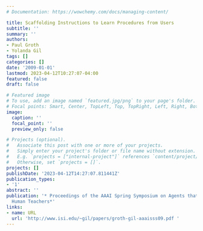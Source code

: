 ```yaml
---
# Documentation: https://wowchemy.com/docs/managing-content/

title: Scaffolding Instructions to Learn Procedures from Users
subtitle: ''
summary: ''
authors:
- Paul Groth
- Yolanda Gil
tags: []
categories: []
date: '2009-01-01'
lastmod: 2023-04-12T10:27:07-04:00
featured: false
draft: false

# Featured image
# To use, add an image named `featured.jpg/png` to your page's folder.
# Focal points: Smart, Center, TopLeft, Top, TopRight, Left, Right, BottomLeft, Bottom, BottomRight.
image:
  caption: ''
  focal_point: ''
  preview_only: false

# Projects (optional).
#   Associate this post with one or more of your projects.
#   Simply enter your project's folder or file name without extension.
#   E.g. `projects = ["internal-project"]` references `content/project/deep-learning/index.md`.
#   Otherwise, set `projects = []`.
projects: []
publishDate: '2023-04-12T14:27:07.811441Z'
publication_types:
- '1'
abstract: ''
publication: '* Proceedings of the AAAI Spring Symposium on Agents that Learn from
  Human Teachers*'
links:
- name: URL
  url: 'http://www.isi.edu/~gil/papers/groth-gil-aaaisss09.pdf '
---
```

